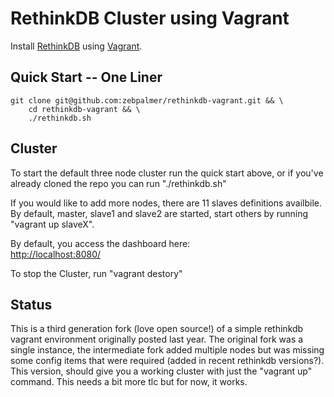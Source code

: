 # RethinkDB Cluster using Vagrant
Install [RethinkDB](http://rethinkdb.com) using [Vagrant](http://vagrantup.com).

## Quick Start -- One Liner
    git clone git@github.com:zebpalmer/rethinkdb-vagrant.git && \
        cd rethinkdb-vagrant && \
        ./rethinkdb.sh


## Cluster
To start the default three node cluster run the quick start above, or if you've already cloned the repo
you can run "./rethinkdb.sh"

If you would like to add more nodes, there are 11 slaves definitions availbile. 
By default, master, slave1 and slave2 are started, start others by running "vagrant up slaveX".  

By default, you access the dashboard here:  
[http://localhost:8080/](http://localhost:8080/)

To stop the Cluster, run "vagrant destory"


## Status
This is a third generation fork (love open source!) of a simple rethinkdb vagrant environment originally posted last year.
The original fork was a single instance, the intermediate fork added multiple nodes but was missing some config items
that were required (added in recent rethinkdb versions?). This version, should give you a working cluster with just the 
"vagrant up" command. This needs a bit more tlc but for now, it works. 



